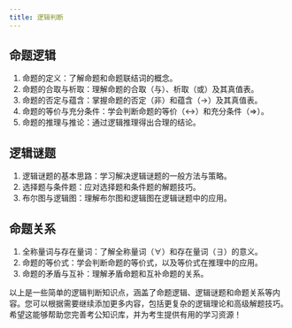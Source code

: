 ```yaml
---
title: 逻辑判断
---
```


## 命题逻辑

1. 命题的定义：了解命题和命题联结词的概念。
2. 命题的合取与析取：理解命题的合取（与）、析取（或）及其真值表。
3. 命题的否定与蕴含：掌握命题的否定（非）和蕴含（→）及其真值表。
4. 命题的等价与充分条件：学会判断命题的等价（↔）和充分条件（⇒）。
5. 命题的推理与推论：通过逻辑推理得出合理的结论。

## 逻辑谜题

1. 逻辑谜题的基本思路：学习解决逻辑谜题的一般方法与策略。
2. 选择题与条件题：应对选择题和条件题的解题技巧。
3. 布尔图与逻辑图：理解布尔图和逻辑图在逻辑谜题中的应用。

## 命题关系

1. 全称量词与存在量词：了解全称量词（∀）和存在量词（∃）的意义。
2. 命题的等价式：学会判断命题的等价式，以及等价式在推理中的应用。
3. 命题的矛盾与互补：理解矛盾命题和互补命题的关系。

以上是一些简单的逻辑判断知识点，涵盖了命题逻辑、逻辑谜题和命题关系等内容。您可以根据需要继续添加更多内容，包括更复杂的逻辑理论和高级解题技巧。希望这能够帮助您完善考公知识库，并为考生提供有用的学习资源！
